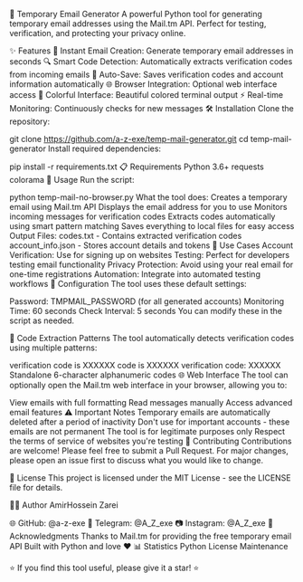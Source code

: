 📧 Temporary Email Generator
A powerful Python tool for generating temporary email addresses using the Mail.tm API. Perfect for testing, verification, and protecting your privacy online.

✨ Features
🚀 Instant Email Creation: Generate temporary email addresses in seconds
🔍 Smart Code Detection: Automatically extracts verification codes from incoming emails
💾 Auto-Save: Saves verification codes and account information automatically
🌐 Browser Integration: Optional web interface access
🎨 Colorful Interface: Beautiful colored terminal output
⚡ Real-time Monitoring: Continuously checks for new messages
🛠️ Installation
Clone the repository:

git clone https://github.com/a-z-exe/temp-mail-generator.git
cd temp-mail-generator
Install required dependencies:

pip install -r requirements.txt
📋 Requirements
Python 3.6+
requests
colorama
🚀 Usage
Run the script:

python temp-mail-no-browser.py
What the tool does:
Creates a temporary email using Mail.tm API
Displays the email address for you to use
Monitors incoming messages for verification codes
Extracts codes automatically using smart pattern matching
Saves everything to local files for easy access
Output Files:
codes.txt - Contains extracted verification codes
account_info.json - Stores account details and tokens
🎯 Use Cases
Account Verification: Use for signing up on websites
Testing: Perfect for developers testing email functionality
Privacy Protection: Avoid using your real email for one-time registrations
Automation: Integrate into automated testing workflows
🔧 Configuration
The tool uses these default settings:

Password: TMPMAIL_PASSWORD (for all generated accounts)
Monitoring Time: 60 seconds
Check Interval: 5 seconds
You can modify these in the script as needed.

📱 Code Extraction Patterns
The tool automatically detects verification codes using multiple patterns:

verification code is XXXXXX
code is XXXXXX
verification code: XXXXXX
Standalone 6-character alphanumeric codes
🌐 Web Interface
The tool can optionally open the Mail.tm web interface in your browser, allowing you to:

View emails with full formatting
Read messages manually
Access advanced email features
⚠️ Important Notes
Temporary emails are automatically deleted after a period of inactivity
Don't use for important accounts - these emails are not permanent
The tool is for legitimate purposes only
Respect the terms of service of websites you're testing
🤝 Contributing
Contributions are welcome! Please feel free to submit a Pull Request. For major changes, please open an issue first to discuss what you would like to change.

📄 License
This project is licensed under the MIT License - see the LICENSE file for details.

👨‍💻 Author
AmirHossein Zarei

🌐 GitHub: @a-z-exe
📱 Telegram: @A_Z_exe
📷 Instagram: @A_Z_exe
🙏 Acknowledgments
Thanks to Mail.tm for providing the free temporary email API
Built with Python and love ❤️
📊 Statistics
Python License Maintenance

⭐ If you find this tool useful, please give it a star! ⭐
